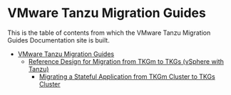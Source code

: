 # VMware Tanzu Migration Guides

This is the table of contents from which the VMware Tanzu Migration Guides Documentation site is built.

- [VMware Tanzu Migration Guides](./reference-designs/index-migration.md)
    - [Reference Design for Migration from TKGm to TKGs (vSphere with Tanzu)](./solution-workbooks/tkgm-to-tkgs-migration-reference-design.md)
        - [Migrating a Stateful Application from TKGm Cluster to TKGs Cluster](./solution-workbooks/tkgm-to-tkgs-stateful-app-migration.md)